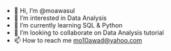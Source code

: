 - 👋 Hi, I’m @moawasul
- 👀 I’m interested in Data Analysis 
- 🌱 I’m currently learning SQL & Python 
- 💞️ I’m looking to collaborate on Data Analysis tutorial 
- 📫 How to reach me mo10awad@yahoo.com
<!---
moawasul/moawasul is a ✨ special ✨ repository because its `README.md` (this file) appears on your GitHub profile.
You can click the Preview link to take a look at your changes.
--->
